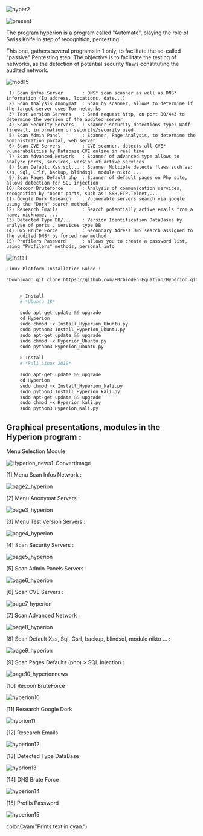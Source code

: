 ![hyper2](https://user-images.githubusercontent.com/59021489/71765949-b1541200-2efa-11ea-8cb5-15e797dd299b.jpg)



![present](https://user-images.githubusercontent.com/59021489/71766141-06912300-2efd-11ea-9c78-d6e62d15c3f4.jpg)

   The program hyperion is a program called "Automate", playing the role of Swiss Knife in step of recognition, pentesting .
   
   This one, gathers several programs in 1 only, to facilitate the so-called "passive" Pentesting step. 
   The objective is to facilitate the testing of networks, as the detection of potential security flaws        constituting  the audited network.


![mod15](https://user-images.githubusercontent.com/59021489/71766202-9931c200-2efd-11ea-9a33-559a9b03e82a.jpg)
     
     1) Scan infos Server       : DNS* scan scanner as well as DNS* information (Ip address, locations, date...)
     2) Scan Analysis Anonymat  : Scan by scanner, allows to determine if the target server uses Tor networks
     3) Test Version Servers    : Send request http, on port 80/443 to determine the version of the audited server
     4) Scan Security Servers   : Scanner security detections type: Waff firewall, information on security/security used
     5) Scan Admin Panel        : Scanner, Page Analysis, to determine the administration portal, web server
     6) Scan CVE Servers        : CVE scanner, detects all CVE* vulnerabilities by Database CVE online in real time
     7) Scan Advanced Network   : Scanner of advanced type allows to analyze ports, services, version of active services
     8) Scan Default Xss,sql,.. : Scanner Multiple detects flaws such as: Xss, Sql, Crlf, backup, blindsql, module nikto ...
     9) Scan Pages Default php  : Scanner of default pages on Php site, allows detection for SQL injection
    10) Recoon Bruteforce       : Analysis of communication services,  recognition by "open" ports, such as: SSH,FTP,Telnet,...
    11) Google Dork Research    : Vulnerable servers search via google using the "Dork" search method.
    12) Research Emails         : Search potentially active emails from a name, nickname, ...
    13) Detected Type DB/...    : Version Identification DataBases by analyse of ports , services type DB
    14) DNS Brute Force         : Secondary Adress DNS search assigned to the audited DNS* by forced raw method
    15) Profilers Password      : allows you to create a password list, using "Profilers" methods, personal info


![Install](https://user-images.githubusercontent.com/59021489/71766253-44db1200-2efe-11ea-9208-4d47ec2c5a8c.jpg)


```python
Linux Platform Installation Guide :

*Download: git clone https://github.com/F0rbidden-Equation/Hyperion.git


     > Install
     # *Ubuntu 18*
     
     sudo apt-get update && upgrade
     cd Hyperion
     sudo chmod +x Install_Hyperion_Ubuntu.py
     sudo python3 Install_Hyperion_Ubuntu.py
     sudo apt-get update && upgrade
     sudo chmod +x Hyperion_Ubuntu.py
     sudo python3 Hyperion_Ubuntu.py
 
     > Install
     # *kali Linux 2019*
     
     sudo apt-get update && upgrade
     cd Hyperion
     sudo chmod +x Install_Hyperion_kali.py
     sudo python3 Install_Hyperion_kali.py
     sudo apt-get update && upgrade
     sudo chmod +x Hyperion_kali.py
     sudo python3 Hyperion_Kali.py

```

## Graphical presentations, modules in the Hyperion program :
Menu Selection Module 

![Hyperion_news1-ConvertImage](https://user-images.githubusercontent.com/59021489/71623856-94100280-2bdf-11ea-89b9-ed377abbc837.jpg)

[1] Menu Scan Infos Network :

![page2_hyperion](https://user-images.githubusercontent.com/59021489/71563272-e4c31680-2a8c-11ea-8ef7-d15ce67036ba.jpeg)

[2] Menu Anonymat Servers :

![page3_hyperion](https://user-images.githubusercontent.com/59021489/71563322-0e307200-2a8e-11ea-805e-e0a6c5408ea5.jpeg)

[3] Menu Test Version Servers :

![page4_hyperion](https://user-images.githubusercontent.com/59021489/71563410-2785ee00-2a8f-11ea-8678-7d51f9d86653.jpeg)

[4] Scan Security Servers :

![page5_hyperion](https://user-images.githubusercontent.com/59021489/71563411-2c4aa200-2a8f-11ea-977c-3b5d79aa1322.jpeg)


[5] Scan Admin Panels Servers :

![page6_hyperion](https://user-images.githubusercontent.com/59021489/71563478-754f2600-2a90-11ea-83c1-7986ab3999ea.jpeg)

[6] Scan CVE Servers :

![page7_hyperion](https://user-images.githubusercontent.com/59021489/71563479-7718e980-2a90-11ea-8529-35292a95f9a6.jpeg)

[7] Scan Advanced Network :

![page8_hyperion](https://user-images.githubusercontent.com/59021489/71563484-7a13da00-2a90-11ea-8975-6bb21490a81c.jpeg)

[8] Scan Default Xss, Sql, Csrf, backup, blindsql, module nikto ... :

![page9_hyperion](https://user-images.githubusercontent.com/59021489/71624353-5eb8e400-2be2-11ea-81f8-be967fa821cc.jpg)


[9] Scan Pages Defaults (php) > SQL Injection  :

![page10_hyperionnews](https://user-images.githubusercontent.com/59021489/71624294-0eda1d00-2be2-11ea-8785-1f9f80e312a1.jpeg)

[10] Recoon BruteForce

![hyperion10](https://user-images.githubusercontent.com/59021489/71625483-5e234c00-2be8-11ea-9488-3d2ae416db44.jpg)

[11] Research Google Dork 

![hyprion11](https://user-images.githubusercontent.com/59021489/71625485-5fed0f80-2be8-11ea-9651-c8d504da7dc1.jpg)

[12] Research Emails

![hyperion12](https://user-images.githubusercontent.com/59021489/71625486-624f6980-2be8-11ea-88b7-185b346d5ded.jpg)

[13] Detected Type DataBase

![hyprion13](https://user-images.githubusercontent.com/59021489/71625487-63809680-2be8-11ea-8ea2-53d7317d90a3.jpg)

[14] DNS Brute Force

![hyperion14](https://user-images.githubusercontent.com/59021489/71625490-654a5a00-2be8-11ea-8ace-6239b180a1be.jpg)

[15] Profils Password

![hyperion15](https://user-images.githubusercontent.com/59021489/71625494-667b8700-2be8-11ea-9e8a-6b0d51284e89.jpg)

color.Cyan("Prints text in cyan.")
